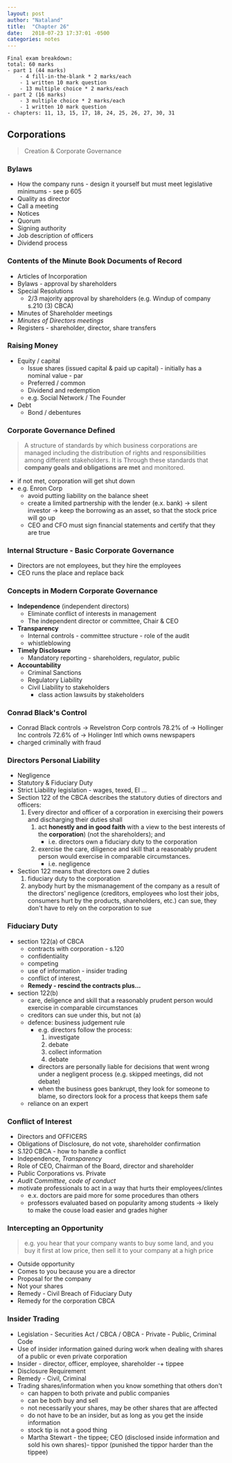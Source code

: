 ```yaml
---
layout: post
author: "Nataland"
title:  "Chapter 26"
date:   2018-07-23 17:37:01 -0500
categories: notes
---
```


```
Final exam breakdown:
total: 60 marks
- part 1 (44 marks)
	- 4 fill-in-the-blank * 2 marks/each
	- 1 written 10 mark question
	- 13 multiple choice * 2 marks/each
- part 2 (16 marks)
	- 3 multiple choice * 2 marks/each
	- 1 written 10 mark question
- chapters: 11, 13, 15, 17, 18, 24, 25, 26, 27, 30, 31
```

## Corporations
> Creation & Corporate Governance

### Bylaws
- How the company runs - design it yourself but must meet legislative minimums - see p 605
- Quality as director
- Call a meeting
- Notices
- Quorum
- Signing authority
- Job description of officers
- Dividend process

### Contents of the Minute Book Documents of Record
- Articles of Incorporation
- Bylaws - approval by shareholders
- Special Resolutions
	- 2/3 majority approval by shareholders (e.g. Windup of company s.210 (3) CBCA)
- Minutes of Shareholder meetings
- *Minutes of Directors meetings*
- Registers - shareholder, director, share transfers

### Raising Money
- Equity / capital
	- Issue shares (issued capital & paid up capital) - initially has a nominal value - par
	- Preferred / common
	- Dividend and redemption
	- e.g. Social Network / The Founder
- Debt
	- Bond / debentures

### Corporate Governance Defined
> A structure of standards by which business corporations are managed including the distribution of rights and responsibilities among different stakeholders. It is Through these standards that **company goals and obligations are met** and monitored.

- if not met, corporation will get shut down
- e.g. Enron Corp
	- avoid putting liability on the balance sheet
	- create a limited partnership with the lender (e.x. bank) -> silent investor -> keep the borrowing as an asset, so that the stock price will go up
	- CEO and CFO must sign financial statements and certify that they are true

### Internal Structure - Basic Corporate Governance
- Directors are not employees, but they hire the employees
- CEO runs the place and replace back

### Concepts in Modern Corporate Governance
- **Independence** (independent directors)
	- Eliminate conflict of interests in management
	- The independent director or committee, Chair & CEO
- **Transparency**
	- Internal controls - committee structure - role of the audit
	- whistleblowing
- **Timely Disclosure**
	- Mandatory reporting - shareholders, regulator, public
- **Accountability**
	- Criminal Sanctions
	- Regulatory Liability
	- Civil Liability to stakeholders
		- class action lawsuits by stakeholders

### Conrad Black's Control
- Conrad Black controls -> Revelstron Corp controls 78.2% of -> Hollinger Inc controls 72.6% of -> Holinger Intl which owns newspapers
- charged criminally with fraud

### Directors Personal Liability
- Negligence
- Statutory & Fiduciary Duty
- Strict Liability legislation - wages, texed, EI ...
- Section 122 of the CBCA describes the statutory duties of directors and officers:
	1. Every director and officer of a corporation in exercising their powers and discharging their duties shall
		1. act **honestly and in good faith** with a view to the best interests of the **corporation**) (not the shareholders); and
			- i.e. directors own a fiduciary duty to the corporation
		2. exercise the care, diligence and skill that a reasonably prudent person would exercise in comparable circumstances.
			- i.e. negligence
- Section 122 means that directors owe 2 duties
	1. fiduciary duty to the corporation
	2. anybody hurt by the mismanagement of the company as a result of the directors' negligence (creditors, employees who lost their jobs, consumers hurt by the products, shareholders, etc.) can sue, they don't have to rely on the corporation to sue

### Fiduciary Duty
- section 122(a) of CBCA
	- contracts with corporation - s.120
	- confidentiality
	- competing
	- use of information - insider trading
	- conflict of interest,
	- **Remedy - rescind the contracts plus...**
- section 122(b)
	- care, deligence and skill that a reasonably prudent person would exercise in comparable circumstances
	- creditors can sue under this, but not (a)
	- defence: business judgement rule
		- e.g. directors follow the process:
			1. investigate
			2. debate
			3. collect information
			4. debate
		- directors are personally liable for decisions that went wrong under a negligent process (e.g. skipped meetings, did not debate)
		- when the business goes bankrupt, they look for someone to blame, so directors look for a process that keeps them safe
	- reliance on an expert

### Conflict of Interest
- Directors and OFFICERS
- Obligations of Disclosure, do not vote, shareholder confirmation
- S.120 CBCA - how to handle a conflict
- Independence, *Transparency*
- Role of CEO, Chairman of the Board, director and shareholder
- Public Corporations vs. Private
- *Audit Committee, code of conduct*
- motivate professionals to act in a way that hurts their employees/clintes
	- e.x. doctors are paid more for some procedures than others
	- professors evaluated based on popularity among students -> likely to make the couse load easier and grades higher

### Intercepting an Opportunity
> e.g. you hear that your company wants to buy some land, and you buy it first at low price, then sell it to your company at a high price

- Outside opportunity
- Comes to you because you are a director
- Proposal for the company
- Not your shares
- Remedy - Civil Breach of Fiduciary Duty
- Remedy for the corporation CBCA

### Insider Trading
- Legislation - Securities Act / CBCA / OBCA - Private - Public, Criminal Code
- Use of insider information gained during work when dealing with shares of a public or even private corporation
- Insider - director, officer, employee, shareholder -+ tippee
- Disclosure Requirement
- Remedy - Civil, Criminal
- Trading shares/information when you know something that others don't 
	- can happen to both private and public companies
	- can be both buy and sell
	- not necessarily your shares, may be other shares that are affected
	- do not have to be an insider, but as long as you get the inside information
	- stock tip is not a good thing
	- Martha Stewart - the tippee; CEO (disclosed inside information and sold his own shares)- tippor (punished the tippor harder than the tippee)
